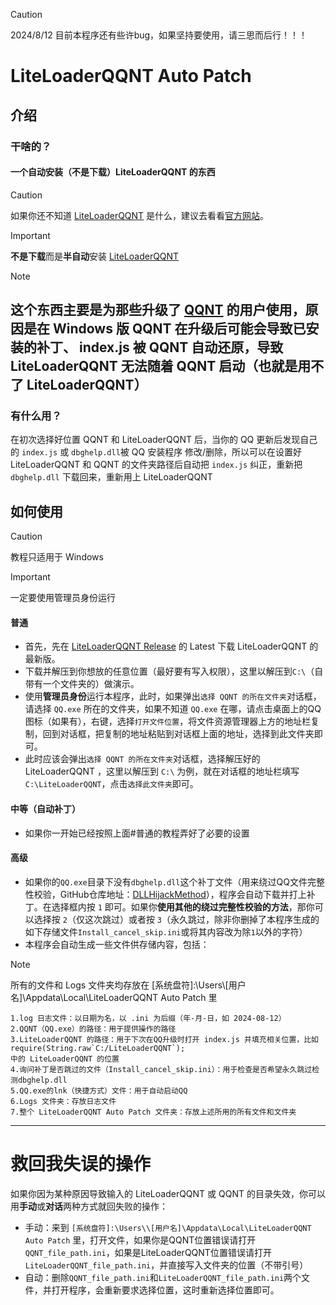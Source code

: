 > [!CAUTION]
> 2024/8/12 目前本程序还有些许bug，如果坚持要使用，请三思而后行！！！

# LiteLoaderQQNT Auto Patch
## 介绍
### 干啥的？
#### 一个自动安装（不是下载）LiteLoaderQQNT 的东西
> [!CAUTION]
> 如果你还不知道 [LiteLoaderQQNT](https://github.com/LiteLoaderQQNT/LiteLoaderQQNT) 是什么，建议去看看[官方网站](https://liteloaderqqnt.github.io)。

> [!IMPORTANT]
> **不是下载**而是**半自动**安装 [LiteLoaderQQNT](https://github.com/LiteLoaderQQNT/LiteLoaderQQNT)

> [!NOTE]
这个东西主要是为那些升级了 [QQNT](https://im.qq.com/pcqq/index.shtml) 的用户使用，原因是**在 Windows 版 QQNT 在升级后可能会导致已安装的补丁、 index.js 被 QQNT 自动还原，导致 LiteLoaderQQNT 无法随着 QQNT 启动（也就是用不了 LiteLoaderQQNT）**
---
### 有什么用？
在初次选择好位置 QQNT 和 LiteLoaderQQNT 后，当你的 QQ 更新后发现自己的 `index.js` 或 `dbghelp.dll`被 QQ 安装程序 修改/删除，所以可以在设置好 LiteLoaderQQNT 和 QQNT 的文件夹路径后自动把 `index.js` 纠正，重新把 `dbghelp.dll` 下载回来，重新用上 LiteLoaderQQNT
## 如何使用
> [!CAUTION]
> 教程只适用于 Windows

> [!IMPORTANT]
> 一定要使用管理员身份运行

#### 普通
- 首先，先在 [LiteLoaderQQNT Release](https://github.com/LiteLoaderQQNT/LiteLoaderQQNT/releases) 的 Latest 下载 LiteLoaderQQNT 的最新版。
- 下载并解压到你想放的任意位置（最好要有写入权限），这里以解压到`C:\`（自带有一个文件夹的）做演示。
- 使用**管理员身份**运行本程序，此时，如果弹出`选择 QQNT 的所在文件夹`对话框，请选择 `QQ.exe` 所在的文件夹，如果不知道 `QQ.exe` 在哪，请点击桌面上的QQ图标（如果有），右键，选择`打开文件位置`，将文件资源管理器上方的地址栏复制，回到对话框，把复制的地址粘贴到对话框上面的地址，选择到此文件夹即可。
- 此时应该会弹出`选择 QQNT 的所在文件夹`对话框，选择解压好的 LiteLoaderQQNT ，这里以解压到 `C:\` 为例，就在对话框的地址栏填写`C:\LiteLoaderQQNT`，点击`选择此文件夹`即可。

#### 中等（自动补丁）
- 如果你一开始已经按照上面#普通的教程弄好了必要的设置
#### 高级
- 如果你的`QQ.exe`目录下没有`dbghelp.dll`这个补丁文件（用来绕过QQ文件完整性校验，GitHub仓库地址：[DLLHijackMethod](https://github.com/LiteLoaderQQNT/QQNTFileVerifyPatch/tree/DLLHijackMethod)），程序会自动下载并打上补丁。在选择框内按 `1` 即可。如果你**使用其他的绕过完整性校验的方法**，那你可以选择按 `2`（仅这次跳过）或者按 `3`（永久跳过，除非你删掉了本程序生成的如下存储文件`Install_cancel_skip.ini`或将其内容改为除`1`以外的字符）
- 本程序会自动生成一些文件供存储内容，包括：
> [!NOTE]
> 所有的文件和 Logs 文件夹均存放在 [系统盘符]:\Users\\[用户名]\Appdata\Local\LiteLoaderQQNT Auto Patch 里

```
1.log 日志文件：以日期为名，以 .ini 为后缀（年-月-日，如 2024-08-12）
2.QQNT（QQ.exe）的路径：用于提供操作的路径
3.LiteLoaderQQNT 的路径：用于下次在QQ升级时打开 index.js 并填充相关位置，比如
require(String.raw`C:/LiteLoaderQQNT`);
中的 LiteLoaderQQNT 的位置
4.询问补丁是否跳过的文件（Install_cancel_skip.ini）：用于检查是否希望永久跳过检测dbghelp.dll
5.QQ.exe的lnk（快捷方式）文件：用于自动启动QQ
6.Logs 文件夹：存放日志文件
7.整个 LiteLoaderQQNT Auto Patch 文件夹：存放上述所用的所有文件和文件夹
```
---
# 救回我失误的操作
如果你因为某种原因导致输入的 LiteLoaderQQNT 或 QQNT 的目录失效，你可以用**手动**或**对话**两种方式就回失败的操作：

- 手动：来到 `[系统盘符]:\Users\\[用户名]\Appdata\Local\LiteLoaderQQNT Auto Patch` 里，打开文件，如果你是QQNT位置错误请打开`QQNT_file_path.ini`，如果是LiteLoaderQQNT位置错误请打开`LiteLoaderQQNT_file_path.ini`，并直接写入文件夹的位置（不带引号）
- 自动：删除`QQNT_file_path.ini`和`LiteLoaderQQNT_file_path.ini`两个文件，并打开程序，会重新要求选择位置，这时重新选择位置即可。
